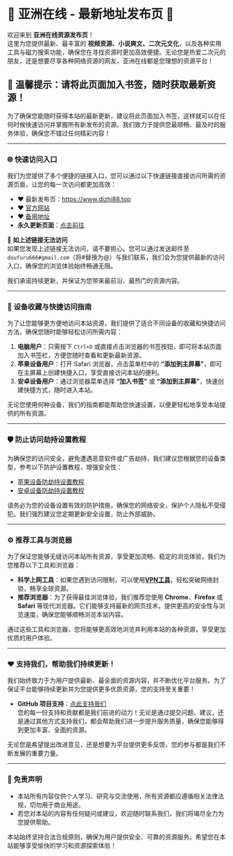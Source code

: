 # 🌟 **亚洲在线 - 最新地址发布页** 🌟  

欢迎来到 **亚洲在线资源发布页**！  
这里为您提供最新、最丰富的 **视频资源、小说爽文、二次元文化**，以及各种实用工具与磁力搜索功能，确保您在寻找资源时更加高效便捷。无论您是热爱二次元的朋友，还是想要尽享各种网络资源的网友，亚洲在线都是您理想的资源平台！

## 🚀 **温馨提示：请将此页面加入书签，随时获取最新资源！**  

为了确保您能随时获得本站的最新更新，建议将此页面加入书签，这样就可以在任何时候快速访问并掌握所有新发布的资源。我们致力于提供您最顺畅、最及时的服务体验，确保您不错过任何精彩内容！

--- 

### 🌐 **快速访问入口**  
我们为您提供了多个便捷的链接入口，您可以通过以下快速链接直接访问所需的资源页面，让您的每一次访问都更加高效：

- ❤️ 最新发布页：https://www.dizhi88.top 
- ❤️ [官方网站](https://app.dizhi88.top)  
- ❤️ [备用地址](https://官网.dizhi88.top/)  
- **永久更新页面**：[点击前往](https://wangjidizhi.com)  

📧 **如上述链接无法访问**  
如果您发现上述链接无法访问，请不要担心。您可以通过发送邮件至 `doufuru666#gmail.com`（将#替换为@）与我们联系，我们会为您提供最新的访问入口，确保您的浏览体验始终畅通无阻。

我们承诺持续更新，并保证为您带来最前沿、最热门的资源内容。

---

### 📱 **设备收藏与快捷访问指南**  
为了让您能够更方便地访问本站资源，我们提供了适合不同设备的收藏和快捷访问方法，确保您随时能够轻松访问所需内容：

1. **电脑用户**：只需按下 `Ctrl+D` 或直接点击浏览器的书签按钮，即可将本站页面加入书签栏，方便您随时查看和更新最新资源。
2. **苹果设备用户**：打开 Safari 浏览器，点击菜单栏中的 **“添加到主屏幕”**，即可在主屏幕上创建快捷入口，享受直接访问本站的便利。
3. **安卓设备用户**：通过浏览器菜单选择 **“加入书签”** 或 **“添加到主屏幕”**，快速创建快捷方式，随时进入本站。

无论您使用何种设备，我们的指南都能帮助您快速设置，以便更轻松地享受本站提供的所有资源。

---

### 🛡️ **防止访问劫持设置教程**  
为确保您的访问安全，避免遭遇恶意软件或广告劫持，我们建议您根据您的设备类型，参考以下防护设置教程，增强安全性：

- [苹果设备防劫持设置教程](https://gist.github.com/dizhi01xyz/89dbbdb5836f74016735f06a30f691fd)  
- [安卓设备防劫持设置教程](https://gist.github.com/dizhi01xyz/f112c51447a32a56f6858745b0cadf0d)  

请务必为您的设备设置有效的防护措施，确保您的网络安全，保护个人隐私不受侵犯。我们强烈建议您定期更新安全设置，防止外部威胁。

---

### ⚙️ **推荐工具与浏览器**  
为了保证您能够无缝访问本站所有资源，享受更加流畅、稳定的浏览体验，我们为您推荐以下工具和浏览器：

- **科学上网工具**：如果您遇到访问限制，可以使用<a href="https://2d8.suwkteqd.com/c-16717/a-bMWFM" target="_blank" class="text-red"><strong>VPN工具</strong></a>，轻松突破网络封锁，畅享全球资源。
- **推荐浏览器**：为了获得最佳浏览体验，我们推荐您使用 **Chrome**、**Firefox** 或 **Safari** 等现代浏览器。它们能够支持最新的网页技术，提供更高的安全性与浏览速度，确保您能够顺畅浏览本站内容。

通过这些工具和浏览器，您将能够更高效地浏览并利用本站的各种资源，享受更加优质的用户体验。

---

### ❤️ **支持我们，帮助我们持续更新！**  
我们始终致力于为用户提供最新、最全面的资源内容，并不断优化平台服务。为了保证平台能够持续更新并为您提供更多优质资源，您的支持至关重要！

- **GitHub 项目支持**：[点此支持我们](https://github.com)  
您的每一份支持和贡献都是我们前进的动力！无论是通过提交问题、建议，还是通过其他方式支持我们，都会帮助我们进一步提升服务质量，确保您能够得到更加丰富、全面的资源。

无论您是希望提出改进意见，还是想要为平台提供更多反馈，您的参与都是我们不断发展的重要力量。

---

### 🌟 **免责声明**  
- 本站所有内容仅供个人学习、研究与交流使用，所有资源都应遵循相关法律法规，切勿用于商业用途。  
- 若您对本站的内容有任何疑问或建议，欢迎随时联系我们，我们将竭尽全力为您提供帮助。

本站始终坚持合法合规原则，确保为用户提供安全、可靠的资源服务。希望您在本站能够享受愉快的学习和资源探索体验！

